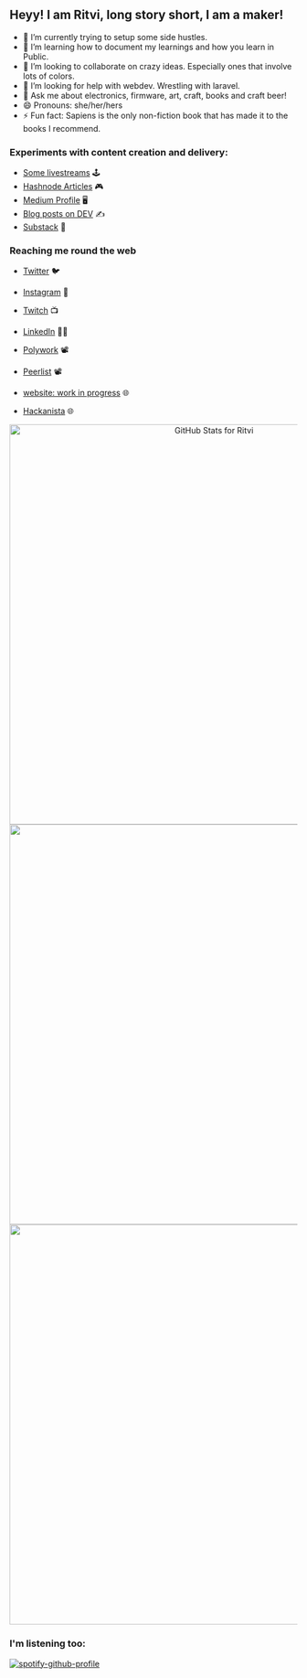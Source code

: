 
## Heyy! I am Ritvi, long story short, I am a maker!


- 🔭 I’m currently trying to setup some side hustles.
- 🌱 I’m learning how to document my learnings and how you learn in Public.
- 👯 I’m looking to collaborate on crazy ideas. Especially ones that involve lots of colors.
- 🤔 I’m looking for help with webdev. Wrestling with laravel.
- 💬 Ask me about electronics, firmware, art, craft, books and craft beer! 
- 😄 Pronouns: she/her/hers
- ⚡ Fun fact: Sapiens is the only non-fiction book that has made it to the books I recommend.

  
### Experiments with content creation and delivery:
  
  <p align="center">

- [Some livestreams](https://www.youtube.com/playlist?list=PLc7ESKFnTiLBOHKesp5apJrU0vta3jkCk) 🕹️
- [Hashnode Articles](https://ritvi.hashnode.dev/) 🎮
- [Medium Profile](https://ritvi.medium.com/) 🖥️
- [Blog posts on DEV](https://dev.to/ritvi) ✍️
- [Substack](https://ritvi.substack.com/) 🎥

 </p>
 
 ### Reaching me round the web
  
  <p align="center">

- [Twitter](http://twitter.com/frenzyritz13) :bird:
- [Instagram](http://instagram.com/frenzy.works) 📸
- [Twitch](http://twitch.tv/ritvim) 📺 
- [LinkedIn](http://linkedin.com/in/ritvimishra) 👩‍💻
- [Polywork](https://peerlist.io/ritvi) 📽 
- [Peerlist](https://www.polywork.com/ritvi) 📽 
- [website: work in progress]() 🌐 
- [Hackanista](https://devpost.com/frenzyritz13) 🌐

   </p>

<p align = "center">


<img src="https://github-readme-streak-stats.herokuapp.com?user=frenzyritz13&theme=radical&date_format=j%20M%5B%20Y%5D" alt="GitHub Stats for Ritvi" width="700">

<img src="https://github-readme-stats.vercel.app/api?username=frenzyritz13&show_icons=true&theme=radical" width="700">

<img src="https://github-readme-stats.vercel.app/api/top-langs/?username=frenzyritz13&layout=compact&theme=radical" width="700">
  
  </p>
  
 <p align="center">
  
 </p>
 
 <p align="center">
  
  ### I'm listening too:

[![spotify-github-profile](https://spotify-github-profile.vercel.app/api/view?uid=tu9xv3sy0gbek689djximab18&cover_image=true&theme=novatorem&bar_color=53b14f&bar_color_cover=true)](https://spotify-github-profile.vercel.app/api/view?uid=tu9xv3sy0gbek689djximab18&redirect=true)
  
 </p>
 
 
